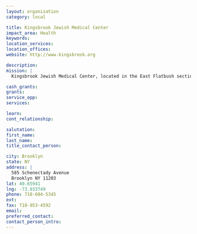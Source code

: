 ```yaml
---
layout: organization
category: local

title: Kingsbrook Jewish Medical Center
impact_area: Health
keywords: 
location_services: 
location_offices: 
website: http://www.kingsbrook.org

description: 
mission: |
  Kingsbrook Jewish Medical Center, located in the East Flatbush section of Central Brooklyn, was founded in 1925 as a chronic care facility to serve the then Jewish Community within a cultural context. As the community has evolved and diversified, Kingsbrook has expanded its services and programs, to meet the needs of the large culturally diverse communities that it now serves.

cash_grants: 
grants: 
service_opp: 
services: 

learn: 
cont_relationship: 

salutation: 
first_name: 
last_name: 
title_contact_person: 

city: Brooklyn
state: NY
address: |
  585 Schenectady Avenue  
  Brooklyn NY 11203
lat: 40.65941
lng: -73.933749
phone: 718-604-5345
ext: 
fax: 718-953-4592
email: 
preferred_contact: 
contact_person_intro: 
---
```

